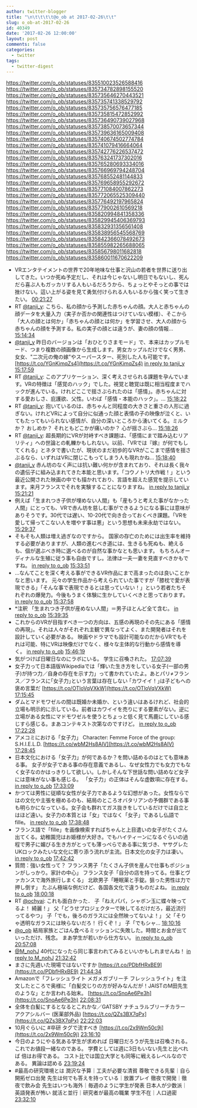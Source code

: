```yaml
---
author: twitter-blogger
title: "\n\t\t\t\t@o_ob at 2017-02-26\t\t"
slug: o_ob-at-2017-02-26
id: 40349
date: '2017-02-26 12:00:00'
layout: post
comments: false
categories:
  - twitter
tags:
  - twitter-digest
---
```


https://twitter.com/o_ob/statuses/835510023526588416 https://twitter.com/o_ob/statuses/835734782898155520 https://twitter.com/o_ob/statuses/835735646270443521 https://twitter.com/o_ob/statuses/835735741338529792 https://twitter.com/o_ob/statuses/835735756576477185 https://twitter.com/o_ob/statuses/835735815472852992 https://twitter.com/o_ob/statuses/835736490739027968 https://twitter.com/o_ob/statuses/835738570073657344 https://twitter.com/o_ob/statuses/835739636165009408 https://twitter.com/o_ob/statuses/835740674502774784 https://twitter.com/o_ob/statuses/835741079416664064 https://twitter.com/o_ob/statuses/835742776226537472 https://twitter.com/o_ob/statuses/835763241737302016 https://twitter.com/o_ob/statuses/835765280693334016 https://twitter.com/o_ob/statuses/835766969794248704 https://twitter.com/o_ob/statuses/835768552481144833 https://twitter.com/o_ob/statuses/835769658955292672 https://twitter.com/o_ob/statuses/835771084007862273 https://twitter.com/o_ob/statuses/835772065525309440 https://twitter.com/o_ob/statuses/835776492197965824 https://twitter.com/o_ob/statuses/835779002610569218 https://twitter.com/o_ob/statuses/835820994841358336 https://twitter.com/o_ob/statuses/835829945406369793 https://twitter.com/o_ob/statuses/835832931356561408 https://twitter.com/o_ob/statuses/835838956545568769 https://twitter.com/o_ob/statuses/835842366078492673 https://twitter.com/o_ob/statuses/835855982265688065 https://twitter.com/o_ob/statuses/835856798011682818 https://twitter.com/o_ob/statuses/835860011670622209  

*   VRエンタテイメントの世界で20年地味な仕事と沢山の若者を世界に送り出してきた。いつか死ぬ予定だし、それは今じゃないし明日でもないし、死んだら喜ぶ人もガッカリする人もいるだろうから、ちょっとやそっとの事では挫けない。這い上がる姿を見て勇気付けられる人もいるから強く笑って生きたい。 [00:21:27](https://twitter.com/o_ob/statuses/835510023526588416)
*   RT [@tanji_y](https://twitter.com/tanji_y): こちら、私の顔から予測した赤ちゃんの顔。大人と赤ちゃんの顔データを大量入力（実子か否かの関連性はつけていない模様）、そこから「大人の顔とは何か」「赤ちゃんの顔とは何か」を学習させ、大人の顔から赤ちゃんの顔を予測する。私の実子の顔とは違うが、妻の顔の情報… [15:14:34](https://twitter.com/o_ob/statuses/835734782898155520)
*   [@tanji_y](https://twitter.com/tanji_y) 昨日のバージョンは「おひとりさまモード」で、本来はカップルモード、つまり複数の顔画像から生成します。男女カップルだけでなく男男、女女、"二次元の俺の嫁"やスーパースター、死別した人も可能です。 [https://t.co/YGnKimqZs4](https://t.co/YGnKimqZs4) [in reply to tanji_y](https://twitter.com/tanji_y/statuses/835399695358799872) [15:17:59](https://twitter.com/o_ob/statuses/835735646270443521)
*   RT [@tanji_y](https://twitter.com/tanji_y): このアプリケーション、深く考えさせられる課題を孕んでいます。VRの特徴は「感覚のハック」でした。視覚と聴覚は既に相当程度までハックが進んでいる。けれどここで揺さぶられたのは「感情」。赤ちゃんに対する愛おしさ、庇護欲、父性。いわば「感情・本能のハック」。… [15:18:22](https://twitter.com/o_ob/statuses/835735741338529792)
*   RT [@tanji_y](https://twitter.com/tanji_y): 抱いているのは、赤ちゃんと同程度の大きさと重さの人形に過ぎない。けれどVRによって自分に似通った顔と表情の子の映像が泣くと、いてもたってもいられない感情が、自分の深いところから湧いてくる。ミルクか？ おしめか？ それともどこかが痛いのか？ 心が揺さぶら… [15:18:26](https://twitter.com/o_ob/statuses/835735756576477185)
*   RT [@tanji_y](https://twitter.com/tanji_y): 超長期的にVRが対峙すべき課題は、「感情にまで踏み込むリアリティ」への世論との軋轢かもしれない。以前、「VRでは『嫁』が何でもしてくれる」とネタで書いたが、現状のまだ初歩的なVRがここまで感情を揺さぶるなら、いずれはVRに閉じこもってしまう人も現れかね… [15:18:40](https://twitter.com/o_ob/statuses/835735815472852992)
*   [@tanji_y](https://twitter.com/tanji_y) 赤ん坊のなく声には抗い難い何かが含まれており、それは長く我々の遺伝子に組み込まれてきた本能と思います。「コウノトリ大作戦！」という最近公開された映画の中でも描かれており、言語を超えた感覚を提示しています。来月フランスでそれを実験することになりますね。 [in reply to tanji_y](https://twitter.com/tanji_y/statuses/835585405680406528) [15:21:21](https://twitter.com/o_ob/statuses/835736490739027968)
*   例えば「生まれつき子供が埋めない人間」も「産もうと考えた事がなかった人間」にとっても、VRで赤ん坊を慈しむ事ができるようになる事には意味がありそうです。30代では遅い、10-20代で向き合っておくべき課題。「VRを愛して帰ってこない人を増やす事は悪」という思想も未来永劫ではない。 [15:29:37](https://twitter.com/o_ob/statuses/835738570073657344)
*   そもそも人類は増え過ぎなのですから。 国家の存亡のためには出生率を維持する必要がありますが、人類の進むべき道には、生きるも死ぬも、絶えるも、個が選ぶべき時に選べるのが自然な事かなとも思います。 もちろんオーディナルな生殖に従う事も自由ですし。法律は一夫一妻を見直すべきかもですね。 [in reply to o_ob](https://twitter.com/o_ob/statuses/835738570073657344) [15:33:51](https://twitter.com/o_ob/statuses/835739636165009408)
*   …なんてことを深く考える事ができるVR作品にまで高まったのは良いことかなと思います。 元々の学生作品から考えられていた事ですが「膝枕で愛が表現できる」「そんな事で表現できるとは思っていない！」という若者たちそれぞれの爆発力。今後もうまく体験に生かしていくべきと思っております。 [in reply to o_ob](https://twitter.com/o_ob/statuses/835739636165009408) [15:37:58](https://twitter.com/o_ob/statuses/835740674502774784)
*   *注釈 「生まれつき子供が産めない人間」＝男子ほとんど全て含む。 [in reply to o_ob](https://twitter.com/o_ob/statuses/835738570073657344) [15:39:35](https://twitter.com/o_ob/statuses/835741079416664064)
*   これからのVRが目指すべき一つの方向は、五感の再現のその先にある「感情の再現」。それは人々がそれぞれ主観で異なってよく、また開発者はそれを設計していく必要がある。 映画やドラマでも設計可能なのだからVRでもそれは可能、特にVRは映像だけでなく、様々な主体的な行動から感情を導く。 [in reply to o_ob](https://twitter.com/o_ob/statuses/835741079416664064) [15:46:19](https://twitter.com/o_ob/statuses/835742776226537472)
*   気がつけば日曜日なのにラボにいる。 学生に召喚された。 [17:07:39](https://twitter.com/o_ob/statuses/835763241737302016)
*   女子力って日本語版Wikipediaでは「輝いた生き方をしている女子(一部の男子)が持つ力／自身の存在を示す力」って書かれていたよ。あとパリ≠フランス／フランスに｢女子力｣という言葉は存在しない ｢カワイイ！｣は子どもへの褒め言葉だ [https://t.co/OTloVqVXkW](https://t.co/OTloVqVXkW) [17:15:45](https://twitter.com/o_ob/statuses/835765280693334016)
*   ダムとマドモワゼルの間は既婚か未婚か、という違いはあるけれど、社会的立場も明示的に示している。前者はカワイイを売りにする要素がない。逆に立場がある女性にマドモワゼルを使うとちょっと低く見て馬鹿にしている感じすら感じる。まあコンテキスト次第なのですけど。 [in reply to o_ob](https://twitter.com/o_ob/statuses/835765280693334016) [17:22:28](https://twitter.com/o_ob/statuses/835766969794248704)
*   アメコミにおける「女子力」 Character: Femme Force of the group: S.H.I.E.L.D. [https://t.co/wbM2Hs8AIV](https://t.co/wbM2Hs8AIV) [17:28:45](https://twitter.com/o_ob/statuses/835768552481144833)
*   日本文化における「女子力」が何であるか？を問い詰めるのはとても意味ある事。 女子が女子である事の存在意義であるし、なぜ女性力でも女力でもなく女子なのかはっきりして欲しい。しかしそんな下世話な問い詰めなど女子には意味がない事も感じる。 「女子力」の正体はそんな虚数項に存在する。 [in reply to o_ob](https://twitter.com/o_ob/statuses/835768552481144833) [17:33:09](https://twitter.com/o_ob/statuses/835769658955292672)
*   かつては男性に従順な女性が女子力であるような幻想があった。女性ならではの文化や主張を極めるのも、結局のところオバタリアンの予備群である事も明らかになっている。女子会も群れてガス抜きをしているだけでは自立とはほど遠い。女子力の本質とは「女」ではなく「女子」であるし仏語でfille。 [in reply to o_ob](https://twitter.com/o_ob/statuses/835769658955292672) [17:38:48](https://twitter.com/o_ob/statuses/835771084007862273)
*   フランス語で「fille」を画像検索すればちゃんと上目遣いの女子がたくさん出てくる。幼稚園児はお姫様が大好き。でもハイティーンになるぐらいの過程で男子に媚びる生き方がとっても薄っぺらである事に気づき、ヤサグレたUKロックみたいな文化に寄り添う流れが主流。日本文化の女子力は凄い。 [in reply to o_ob](https://twitter.com/o_ob/statuses/835771084007862273) [17:42:42](https://twitter.com/o_ob/statuses/835772065525309440)
*   質問：強い女性って？ フランス男子「たくさん子供を産んで仕事もポジションがしっかり。家計の中心」 フランス女子「自分の店を持ってる。仕事とヴァカンスで海外旅行しまくる」 北欧男子「睡眠薬と手錠。狙った男性は力で押し倒す」 たぶん極端な例だけど、各国各文化で違うものだよね。 [in reply to o_ob](https://twitter.com/o_ob/statuses/835772065525309440) [18:00:18](https://twitter.com/o_ob/statuses/835776492197965824)
*   RT [@ochyai](https://twitter.com/ochyai): これも面白かった． 子「ねえパパ，シャボン玉に蝶々映ってるよ！ 綺麗！」 父「どうせプロジェクターで映してるだけだろ，最近流行ってるやつ」 子「でも，後ろのガラスには全然映ってないよ！」 父「そりゃ透明なガラスには映らないだろ！ 行くぞ！」 子「でもシャ… [18:10:16](https://twitter.com/o_ob/statuses/835779002610569218)
*   [@o_ob](https://twitter.com/o_ob) 結局家族とごはん食べるミッションに失敗した。時間とお金が出ていっただけ、残念。 まあ学生が若いから仕方ない。 [in reply to o_ob](https://twitter.com/o_ob/statuses/835763241737302016) [20:57:08](https://twitter.com/o_ob/statuses/835820994841358336)
*   [@M_nohJ](https://twitter.com/M_nohJ) 40代になったら同じ事言われてみるといいかもしれませんね！ [in reply to M_nohJ](https://twitter.com/M_nohJ/statuses/835802025292001280) [21:32:42](https://twitter.com/o_ob/statuses/835829945406369793)
*   まさに先週いた現場ではないですか [https://t.co/PDbfHRxBE9](https://t.co/PDbfHRxBE9) [21:44:34](https://twitter.com/o_ob/statuses/835832931356561408)
*   Amazonで「フレッシュライト メガメガブリーチ フレッシュライト」を注文したところで奥様に「白髪交じりの方が好みなんだが！JAISTのM田先生のような」とか言われる始末。 [https://t.co/SnoAe6Pe3h](https://t.co/SnoAe6Pe3h) [22:08:31](https://twitter.com/o_ob/statuses/835838956545568769)
*   全体を白髪にするとなるとこれかな／GATSBY ナチュラルブリーチカラー アクアシルバー (医薬部外品) [https://t.co/QZs3BX7qPx](https://t.co/QZs3BX7qPx) [22:22:03](https://twitter.com/o_ob/statuses/835842366078492673)
*   10月ぐらいに #卒研 タグで流すべき [https://t.co/2x9Wm50c9j](https://t.co/2x9Wm50c9j) [23:16:10](https://twitter.com/o_ob/statuses/835855982265688065)
*   今日のようにやる気ある学生が求めれば 日曜日だろうが先生は召喚される。 これでお値段一緒なのである。 学費としては週に3日もいない先生と比べれば 倍はお得である。 コスト比では国立大学とも同等に戦えるレベルなのである。 異論は認める [23:19:24](https://twitter.com/o_ob/statuses/835856798011682818)
*   #最高の研究環境とは 潤沢な予算｜工夫が必要な清貧 尊敬できる先輩｜自ら開拓ゼロ出発 先生は何でも答えを持っている｜放置プレイ 徹夜で開発｜徹夜で飲み会 先生はいつも海外｜毎週のように学生が発表 日本人が少数派｜英語発表が怖い 就活と並行｜研究者が最高の職業 学生不在｜人口過密 [23:32:10](https://twitter.com/o_ob/statuses/835860011670622209)